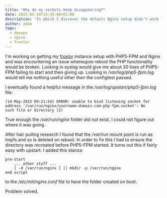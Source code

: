 ```yaml
---
title: "Why do my sockets keep disappearing?"
date: 2015-05-14T13:35:00+01:00
description: "In which I discover the default Nginx setup didn't work for me"
author: adam
tags: 
  - devops
  - nginx
  - froxlor
---
```


I'm working on getting my <a href="http://froxlor.org">froxlor</a> instance setup with PHP5-FPM and Nginx and was encountering an issue whereupon reboot the PHP functionality would be broken. Looking in syslog would give me about 30 lines of PHP5-FPM failing to start and then giving up. Looking in <em>/var/log/php5-fpm.log</em> would tell me nothing useful other then the configtest passed.

<!--more-->

I eventually found a helpful message in the <em>/var/log/upstart/php5-fpm.log</em> file:

```
[14-May-2015 09:21:54] ERROR: unable to bind listening socket for 
address '/var/run/nginx/username-domain.com-php-fpm.socket': No 
such file or directory (2)
```

True enough the <em>/var/run/nginx</em> folder did not exist. I could not figure out where it was going.

After hair pulling research I found that the <em>/var/run</em> mount point is run as tmpfs and so is deleted on reboot. In order to fix this I had to ensure the directory was recreated before PHP5-FPM started. It turns out this if fairly easy with upstart. I added this stanza:

```
pre-start
    ... other stuff ...
    [ -d /var/run/nginx ] || mkdir -p /var/run/nginx
end script
```

to the <em>/etc/init/nginx.conf</em> file to have the folder created on boot.

Problem solved.